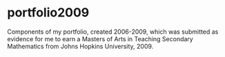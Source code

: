 # portfolio2009
Components of my portfolio, created 2006-2009, which was submitted as evidence for me to earn a Masters of Arts in Teaching Secondary Mathematics from Johns Hopkins University, 2009.
